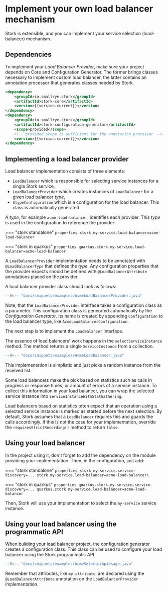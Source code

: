 # Implement your own load balancer mechanism

Stork is extensible, and you can implement your service selection (load-balancer) mechanism.

## Dependencies

To implement your _Load Balancer Provider_, make sure your project depends on Core and Configuration Generator. 
The former brings classes necessary to implement custom load balancer, the latter contains an annotation processor that generates classes needed by Stork.

```xml
<dependency>
    <groupId>io.smallrye.stork</groupId>
    <artifactId>stork-core</artifactId>
    <version>{{version.current}}</version>
</dependency>
<dependency>
    <groupId>io.smallrye.stork</groupId>
    <artifactId>stork-configuration-generator</artifactId>
    <scope>provided</scope>
    <!-- provided scope is sufficient for the annotation processor -->
    <version>{{version.current}}</version>
</dependency>
```

## Implementing a load balancer provider

Load balancer implementation consists of three elements:

- `LoadBalancer` which is responsible for selecting service instances for a single Stork service,
- `LoadBalancerProvider` which creates instances of `LoadBalancer` for a given load balancer _type_,
- `$typeConfiguration` which is a configuration for the load balancer. This class is automatically generated.

A _type_, for example `acme-load-balancer`, identifies each provider.
This _type_ is used in the configuration to reference the provider:

=== "stork standalone"
    ```properties
    stork.my-service.load-balancer=acme-load-balancer
    ```

=== "stork in quarkus"
    ```properties
    quarkus.stork.my-service.load-balancer=acme-load-balancer 
    ```


A `LoadBalancerProvider` implementation needs to be annotated with `@LoadBalancerType` that defines the _type_.
Any configuration properties that the provider expects should be defined with `@LoadBalancerAttribute` annotations placed on the provider.

A load balancer provider class should look as follows:
```java linenums="1"
--8<-- "docs/snippets/examples/AcmeLoadBalancerProvider.java"
```

Note, that the `LoadBalancerProvider` interface takes a configuration class as a parameter. 
This configuration class  is generated automatically by the _Configuration Generator_.
Its name is created by appending `Configuration` to the load balancer type, like `AcmeLoadBalancerConfiguration`.

The next step is to implement the `LoadBalancer` interface.

The essence of load balancers' work happens in the `selectServiceInstance` method. The method returns a single `ServiceInstance` from a collection. 

```java linenums="1"
--8<-- "docs/snippets/examples/AcmeLoadBalancer.java"
```

This implementation is simplistic and just picks a random instance from the received list.

Some load balancers make the pick based on statistics such as calls in progress or response times, or amount of errors of a service instance. 
To collect this information in your load balancer, you can wrap the selected service instance into `ServiceInstanceWithStatGathering`.

Load balancers based on statistics often expect that an operation using a selected service instance is marked as started before the next selection. 
By default, Stork assumes that a `LoadBalancer` requires this and guards the calls accordingly. 
If this is not the case for your implementation, override the `requiresStrictRecording()` method to return `false`.

## Using your load balancer

In the project using it, don't forget to add the dependency on the module providing your implementation.
Then, in the configuration, just add:

=== "stork standalone"
    ```properties
    stork.my-service.service-discovery=...
    stork.my-service.load-balancer=acme-load-balancer\
    ```

=== "stork in quarkus"
    ```properties
    quarkus.stork.my-service.service-discovery=...
    quarkus.stork.my-service.load-balancer=acme-load-balancer
    ```

Then, Stork will use your implementation to select the `my-service` service instance.

## Using your load balancer using the programmatic API

When building your load balancer project, the configuration generator creates a configuration class.
This class can be used to configure your load balancer using the Stork programmatic API. 

```java linenums="1"
--8<-- "docs/snippets/examples/AcmeSelectorApiUsage.java"
```

Remember that attributes, like `my-attribute`, are declared using the `@LoadBalancerAttribute` annotation on the `LoadBalancerProvider` implementation.